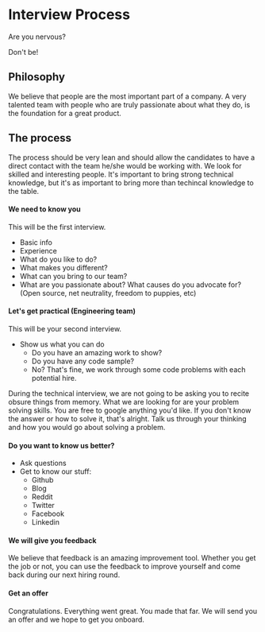 ﻿Interview Process
======================
Are you nervous?

Don't be! 

## Philosophy
We believe that people are the most important part of a company. A very talented team with people who are truly passionate about what they do, is the foundation for a great product. 

## The process
The process should be very lean and should allow the candidates to have a direct contact with the team he/she would be working with. We look for skilled and interesting people. It's important to bring strong technical knowledge, but it's as important to bring more than techincal knowledge to the table.

#### We need to know you

This will be the first interview.

* Basic info
* Experience
* What do you like to do?
* What makes you different?
* What can you bring to our team?
* What are you passionate about? What causes do you advocate for? (Open source, net neutrality, freedom to puppies, etc)

#### Let's get practical (Engineering team)

This will be your second interview.

* Show us what you can do
  * Do you have an amazing work to show?
  * Do you have any code sample?
  * No? That's fine, we work through some code problems with each potential hire.

During the technical interview, we are not going to be asking you to recite obsure things from memory. What we are looking for are your problem solving skills. You are free to google anything you'd like. If you don't know the answer or how to solve it, that's alright. Talk us through your thinking and how you would go about solving a problem.

#### Do you want to know us better?
* Ask questions
* Get to know our stuff:
  * Github
  * Blog
  * Reddit
  * Twitter
  * Facebook
  * Linkedin

#### We will give you feedback
We believe that feedback is an amazing improvement tool. Whether you get the job or not, you can use the feedback to improve yourself and come back during our next hiring round.

#### Get an offer
Congratulations. Everything went great. You made that far. We will send you an offer and we hope to get you onboard. 
